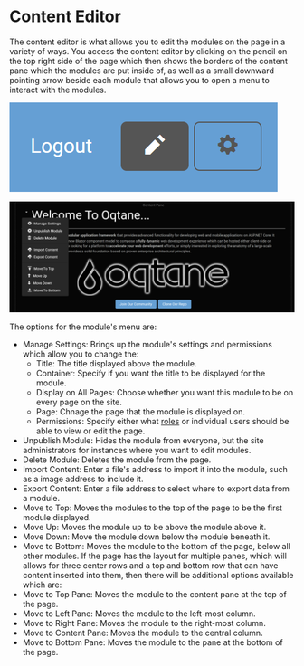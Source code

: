 # Content Editor

The content editor is what allows you to edit the modules on the page in a variety of ways\. You access the content editor by clicking on the pencil on the top right side of the page which then shows the borders of the content pane which the modules are put inside of, as well as a small downward pointing arrow beside each module that allows you to open a menu to interact with the modules\.

![pencil-edit](pencil-edit.png)

![content-arrow](content-arrow.png)

The options for the module's menu are:
* Manage Settings: Brings up the module's settings and permissions which allow you to change the:
    * Title: The title displayed above the module\.
    * Container: Specify if you want the title to be displayed for the module\.
    * Display on All Pages: Choose whether you want this module to be on every page on the site\.
    * Page: Chnage the page that the module is displayed on\.
    * Permissions: Specify either what [roles](/admin/admin-dashboard/role-management.md) or individual users should be able to view or edit the page\.
* Unpublish Module: Hides the module from everyone, but the site administrators for instances where you want to edit modules\.
* Delete Module: Deletes the module from the page\.
* Import Content: Enter a file's address to import it into the module, such as a image address to include it\.
* Export Content: Enter a file address to select where to export data from a module\.
* Move to Top: Moves the modules to the top of the page to be the first module displayed\.
* Move Up: Moves the module up to be above the module above it\.
* Move Down: Move the module down below the module beneath it\.
* Move to Bottom: Moves the module to the bottom of the page, below all other modules\.
If the page has the layout for multiple panes, which will allows for three center rows and a top and bottom row that can have content inserted into them, then there will be additional options available which are:
* Move to Top Pane: Moves the module to the content pane at the top of the page\.
* Move to Left Pane: Moves the module to the left-most column\.
* Move to Right Pane: Moves the module to the right-most column\.
* Move to Content Pane: Moves the module to the central column\.
* Move to Bottom Pane: Moves the module to the pane at the bottom of the page\.